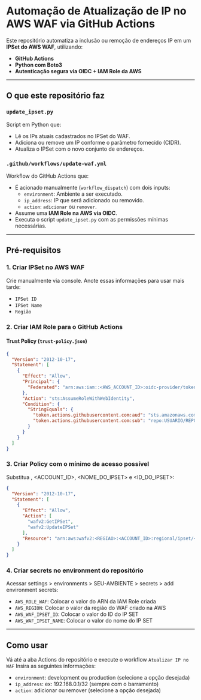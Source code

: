 # Automação de Atualização de IP no AWS WAF via GitHub Actions

Este repositório automatiza a inclusão ou remoção de endereços IP em um **IPSet do AWS WAF**, utilizando:

- **GitHub Actions**
- **Python com Boto3**
- **Autenticação segura via OIDC + IAM Role da AWS**

---

##  O que este repositório faz

### `update_ipset.py`

Script em Python que:
- Lê os IPs atuais cadastrados no IPSet do WAF.
- Adiciona ou remove um IP conforme o parâmetro fornecido (CIDR).
- Atualiza o IPSet com o novo conjunto de endereços.

### `.github/workflows/update-waf.yml`

Workflow do GitHub Actions que:
- É acionado manualmente (`workflow_dispatch`) com dois inputs:
  - `environment`: Ambiente a ser executado.
  - `ip_address`: IP que será adicionado ou removido.
  - `action`: `adicionar` ou `remover`.
- Assume uma **IAM Role na AWS via OIDC**.
- Executa o script `update_ipset.py` com as permissões mínimas necessárias.

---

## Pré-requisitos

### 1. **Criar IPSet no AWS WAF**
Crie manualmente via console. Anote essas informações para usar mais tarde:
- `IPSet ID`
- `IPSet Name`
- `Região`

### 2. **Criar IAM Role para o GitHub Actions**

#### Trust Policy (`trust-policy.json`)
```json
{
  "Version": "2012-10-17",
  "Statement": [
    {
      "Effect": "Allow",
      "Principal": {
        "Federated": "arn:aws:iam::<AWS_ACCOUNT_ID>:oidc-provider/token.actions.githubusercontent.com"
      },
      "Action": "sts:AssumeRoleWithWebIdentity",
      "Condition": {
        "StringEquals": {
          "token.actions.githubusercontent.com:aud": "sts.amazonaws.com",
          "token.actions.githubusercontent.com:sub": "repo:USUARIO/REPOSITORIO:ENVIRONMENT"
        }
      }
    }
  ]
}
```

### 3. **Criar Policy com o mínimo de acesso possível**
Substitua <REGIAO>, <ACCOUNT_ID>, <NOME_DO_IPSET> e <ID_DO_IPSET>:
```json
{
  "Version": "2012-10-17",
  "Statement": [
    {
      "Effect": "Allow",
      "Action": [
        "wafv2:GetIPSet",
        "wafv2:UpdateIPSet"
      ],
      "Resource": "arn:aws:wafv2:<REGIAO>:<ACCOUNT_ID>:regional/ipset/<NOME_DO_IPSET>/<ID_DO_IPSET>"
    }
  ]
}
```

### 4. **Criar secrets no environment do repositório**
Acessar settings > environments > SEU-AMBIENTE > secrets > add environment secrets:
- `AWS_ROLE_WAF`: Colocar o valor do ARN da IAM Role criada
- `AWS_REGION`: Colocar o valor da região do WAF criado na AWS
- `AWS_WAF_IPSET_ID`: Colocar o valor do ID do IP SET
- `AWS_WAF_IPSET_NAME`: Colocar o valor do nome do IP SET

---

## Como usar
Vá até a aba Actions do repositório e execute o workflow `Atualizar IP no WAF`
Insira as seguintes informações:
- `environment`: development ou production (selecione a opção desejada)
- `ip_address`: ex: 192.168.0.1/32 (sempre com o barramento)
- `action`: adicionar ou remover (selecione a opção desejada)
